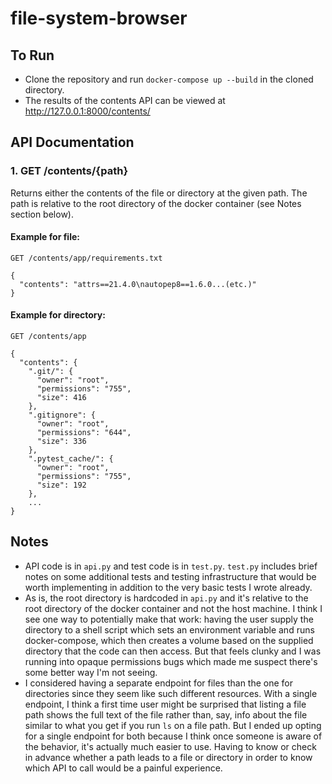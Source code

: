# file-system-browser
## To Run
- Clone the repository and run `docker-compose up --build` in the cloned directory.
- The results of the contents API can be viewed at http://127.0.0.1:8000/contents/
## API Documentation

### 1. GET /contents/{path}
Returns either the contents of the file or directory at the given path. The path is relative to the root directory of the docker container (see Notes section below).
#### Example for file:
`GET /contents/app/requirements.txt`

```
{
  "contents": "attrs==21.4.0\nautopep8==1.6.0...(etc.)"
}
```
#### Example for directory:
`GET /contents/app`

```
{
  "contents": {
    ".git/": {
      "owner": "root", 
      "permissions": "755", 
      "size": 416
    }, 
    ".gitignore": {
      "owner": "root", 
      "permissions": "644", 
      "size": 336
    }, 
    ".pytest_cache/": {
      "owner": "root", 
      "permissions": "755", 
      "size": 192
    },
    ...
}
```

## Notes

- API code is in `api.py` and test code is in `test.py`. `test.py` includes brief notes on some additional tests and testing infrastructure that would be worth implementing in addition to the very basic tests I wrote already.
- As is, the root directory is hardcoded in `api.py` and it's relative to the root directory of the docker container and not the host machine. I think I see one way to potentially make that work: having the user supply the directory to a shell script which sets an environment variable and runs docker-compose, which then creates a volume based on the supplied directory that the code can then access. But that feels clunky and I was running into opaque permissions bugs which made me suspect there's some better way I'm not seeing.
- I considered having a separate endpoint for files than the one for directories since they seem like such different resources. With a single endpoint, I think a first time user might be surprised that listing a file path shows the full text of the file rather than, say, info about the file similar to what you get if you run `ls` on a file path. But I ended up opting for a single endpoint for both because I think once someone is aware of the behavior, it's actually much easier to use. Having to know or check in advance whether a path leads to a file or directory in order to know which API to call would be a painful experience.
